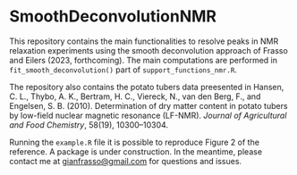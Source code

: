 # SmoothDeconvolutionNMR
This repository contains the main functionalities to resolve peaks in NMR relaxation experiments using the smooth deconvolution approach of Frasso and Eilers (2023, forthcoming).
The main computations are performed in `fit_smooth_deconvolution()` part of `support_functions_nmr.R`.

The repository also contains the potato tubers data preesented in Hansen, C. L., Thybo, A. K., Bertram, H. C., Viereck, N., van den Berg, F., and Engelsen, S. B. (2010). 
Determination of dry matter content in potato tubers by low-field nuclear magnetic resonance (LF-NMR). _Journal of Agricultural and Food Chemistry_, 58(19), 10300–10304.

Running the `example.R` file it is possible to reproduce Figure 2 of the reference.
A package is under construction. In the meantime, please contact me at gianfrasso@gmail.com for questions and issues.
